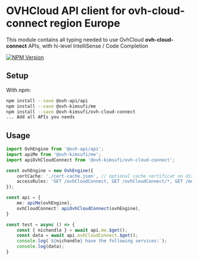 # OVHCloud API client for **ovh-cloud-connect** region Europe

This module contains all typing needed to use OvhCloud **ovh-cloud-connect** APIs, with hi-level IntelliSense / Code Completion

[![NPM Version](https://img.shields.io/npm/v/@ovh-kimsufi/ovh-cloud-connect.svg?style=flat)](https://www.npmjs.org/package/@ovh-kimsufi/ovh-cloud-connect)

## Setup

With npm:

```bash
npm install --save @ovh-api/api
npm install --save @ovh-kimsufi/me
npm install --save @ovh-kimsufi/ovh-cloud-connect
... Add all APIs you needs
```

## Usage

```typescript
import OvhEngine from '@ovh-api/api';
import apiMe from '@ovh-kimsufi/me';
import apiOvhCloudConnect from '@ovh-kimsufi/ovh-cloud-connect';

const ovhEngine = new OvhEngine({ 
    certCache: './cert-cache.json', // optional cache certificat on disk.
    accessRules: 'GET /ovhCloudConnect, GET /ovhCloudConnect/*, GET /me', // optional limit the requested privileges.
});

const api = {
    me: apiMe(ovhEngine),
    ovhCloudConnect: apiOvhCloudConnect(ovhEngine),
}

const test = async () => {
    const { nichandle } = await api.me.$get();
    const data = await api.ovhCloudConnect.$get();
    console.log(`${nichandle} have the following services:`);
    console.log(data);
}
```
